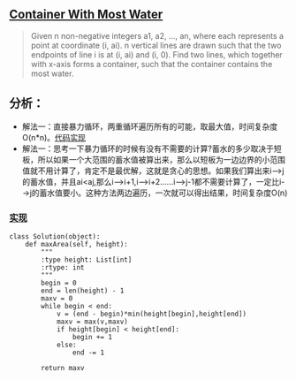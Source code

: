 ## [Container With Most Water](https://leetcode.com/problems/container-with-most-water/#/description)

>Given n non-negative integers a1, a2, ..., an, where each represents a point at coordinate (i, ai). n vertical lines are drawn such that the two endpoints of line i is at (i, ai) and (i, 0). Find two lines, which together with x-axis forms a container, such that the container contains the most water.

## 分析：

- 解法一：直接暴力循环，两重循环遍历所有的可能，取最大值，时间复杂度O(n*n)。[代码实现](../sourcecode/ContainerWithMostWater.py)
- 解法一：思考一下暴力循环的时候有没有不需要的计算?蓄水的多少取决于短板，所以如果一个大范围的蓄水值被算出来，那么以短板为一边边界的小范围值就不用计算了，肯定不是最优解，这就是贪心的思想。如果我们算出来i-->j的蓄水值，并且ai<aj,那么i-->i+1,i-->i+2......i-->j-1都不需要计算了，一定比i-->j的蓄水值要小。这种方法两边遍历，一次就可以得出结果，时间复杂度O(n)

### [实现](../sourcecode/ContainerWithMostWaterv2.py)
```
class Solution(object):
    def maxArea(self, height):
        """
        :type height: List[int]
        :rtype: int
        """
        begin = 0
        end = len(height) - 1
        maxv = 0
        while begin < end:
            v = (end - begin)*min(height[begin],height[end])
            maxv = max(v,maxv)
            if height[begin] < height[end]:
                begin += 1
            else:
                end -= 1

        return maxv
```
